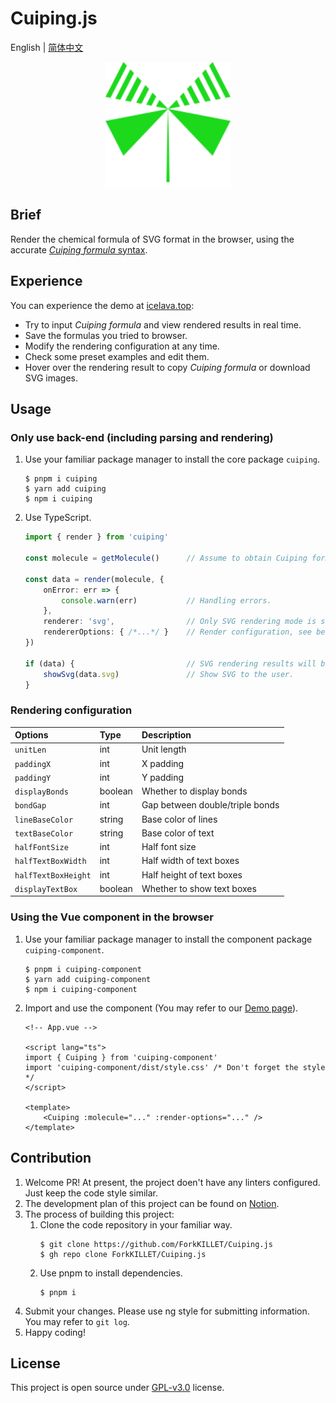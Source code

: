 # Cuiping.js

English | [简体中文](./README.zh-Hans.md)

<p align="center"><img width="200" alt="logo" src="./docs/logo.svg" /></p>

## Brief

Render the chemical formula of SVG format in the browser, using the accurate [_Cuiping formula_ syntax](./docs/syntax.md).

## Experience

You can experience the demo at [icelava.top](https://icelava.top/cuiping.js/):
- Try to input _Cuiping formula_ and view rendered results in real time.
- Save the formulas you tried to browser.
- Modify the rendering configuration at any time.
- Check some preset examples and edit them.
- Hover over the rendering result to copy _Cuiping formula_ or download SVG images.

## Usage

### Only use back-end (including parsing and rendering)

1. Use your familiar package manager to install the core package `cuiping`.

    ```shell
    $ pnpm i cuiping
    $ yarn add cuiping
    $ npm i cuiping
    ```

2. Use TypeScript.

    ```typescript
    import { render } from 'cuiping'

    const molecule = getMolecule()      // Assume to obtain Cuiping formula from user input.

    const data = render(molecule, {
        onError: err => {
            console.warn(err)           // Handling errors.
        },
        renderer: 'svg',                // Only SVG rendering mode is supported currently.
        rendererOptions: { /*...*/ }    // Render configuration, see below.
    })

    if (data) {                         // SVG rendering results will be obtained if there is no error.
        showSvg(data.svg)               // Show SVG to the user.
    }
    ```

### Rendering configuration

| Options             | Type    | Description
|:--------------------|:--------|:-----------
| `unitLen`           | int     | Unit length
| `paddingX`          | int     | X padding
| `paddingY`          | int     | Y padding
| `displayBonds`      | boolean | Whether to display bonds
| `bondGap`           | int     | Gap between double/triple bonds
| `lineBaseColor`     | string  | Base color of lines
| `textBaseColor`     | string  | Base color of text
| `halfFontSize`      | int     | Half font size
| `halfTextBoxWidth`  | int     | Half width of text boxes
| `halfTextBoxHeight` | int     | Half height of text boxes
| `displayTextBox`    | boolean | Whether to show text boxes

### Using the Vue component in the browser

1. Use your familiar package manager to install the component package `cuiping-component`.
    ```shell
    $ pnpm i cuiping-component
    $ yarn add cuiping-component
    $ npm i cuiping-component
    ```

2. Import and use the component (You may refer to our [Demo page](./frontend/src/App.vue)).
    ```vue
    <!-- App.vue -->

    <script lang="ts">
    import { Cuiping } from 'cuiping-component'
    import 'cuiping-component/dist/style.css' /* Don't forget the style */
    </script>

    <template>
        <Cuiping :molecule="..." :render-options="..." />
    </template>
    ```

## Contribution

1. Welcome PR! At present, the project doen't have any linters configured. Just keep the code style similar.
2. The development plan of this project can be found on [Notion](https://humdrum-zinc-834.notion.site/2b432da8fd0c4fe0adcbb6b459307a89?v=2a44c1c6a88141d7b89429eea437289d).
3. The process of building this project:
    1. Clone the code repository in your familiar way.
        ```shell
        $ git clone https://github.com/ForkKILLET/Cuiping.js
        $ gh repo clone ForkKILLET/Cuiping.js
        ```
    2. Use pnpm to install dependencies.
        ```shell
        $ pnpm i
        ```
4. Submit your changes. Please use ng style for submitting information. You may refer to `git log`.
5. Happy coding!

## License

This project is open source under [GPL-v3.0](./LICENSE) license.
